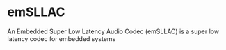 # emSLLAC
An Embedded Super Low Latency Audio Codec (emSLLAC) is a super low latency codec for embedded systems
